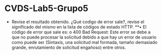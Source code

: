 # CVDS-Lab5-Grupo5
* Revise el resultado obtenido. ¿Qué codigo de error sale?, revise el significado del mismo en la lista de códigos de estado HTTP.
**•	El código de error que sale es:
o	400 Bad Request: Este error se debe a que no puede procesar la solicitud debido a que hay un error de usuario como puede ser (Sintaxis, una solicitud mal formada, tamaño demasiado grande, enrutamiento de solicitud engañoso) entre otros. 
